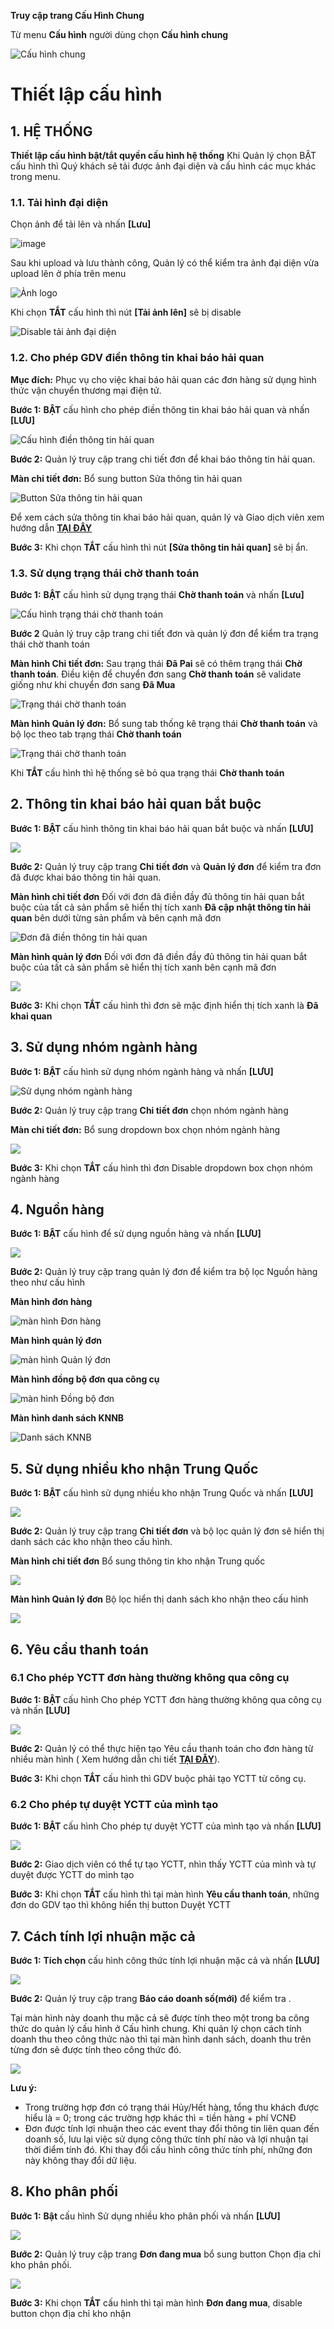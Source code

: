 **Truy cập trang Cấu Hình Chung**

Từ menu **Cấu hình** người dùng chọn **Cấu hình chung** 

![Cấu hình chung](https://user-images.githubusercontent.com/76998374/106358060-7100d680-633c-11eb-8ba7-2d4e4f049ed0.png)

# Thiết lập cấu hình

## 1. HỆ THỐNG

**Thiết lập cấu hình bật/tắt quyền cấu hình hệ thống**
Khi Quản lý chọn BẬT cấu hình thì Quý khách sẽ tải được ảnh đại diện và cấu hình các mục khác trong menu.

### 1.1. Tải hình đại diện

Chọn ảnh để tải lên và nhấn **[Lưu]**

![image](https://user-images.githubusercontent.com/73226975/128831064-8c6cb710-f11e-4514-b72b-6b5e8943e9bb.png)

Sau khi upload và lưu thành công, Quản lý có thể kiểm tra ảnh đại diện vừa upload lên ở phía trên menu

![Ảnh logo](https://user-images.githubusercontent.com/73226975/128830003-79df600b-9d22-4ce1-8d8a-4d9df49a0c75.png)

Khi chọn **TẮT** cấu hình thì nút **[Tải ảnh lên]** sẽ bị disable

![Disable tải ảnh đại diện](https://user-images.githubusercontent.com/76998374/106358355-52034400-633e-11eb-92a3-705a44eabb92.png)

### 1.2. Cho phép GDV điền thông tin khai báo hải quan

**Mục đích:** Phục vụ cho việc khai báo hải quan các đơn hàng sử dụng hình thức vận chuyển thương mại điện tử.

**Bước 1:** **BẬT** cấu hình cho phép điền thông tin khai báo hải quan và nhấn **[LƯU]**

![Cấu hình điền thông tin hải quan](https://user-images.githubusercontent.com/75475064/106408079-3d26cd80-6470-11eb-92e0-8320b6f759a6.png)

**Bước 2:** Quản lý truy cập trang chi tiết đơn để khai báo thông tin hải quan.

**Màn chi tiết đơn:** Bổ sung button Sửa thông tin hải quan

![Button Sửa thông tin hải quan](https://user-images.githubusercontent.com/75475064/106408114-562f7e80-6470-11eb-8d89-1a1229ad210e.png)

Để xem cách sửa thông tin  khai báo hải quan, quản lý và Giao dịch viên xem hướng dẫn **[TẠI ĐÂY](https://hd.gobiz.vn/m5/quan-ly-don-sau-mua/thongtinhaiquan)**

**Bước 3:** Khi chọn **TẮT** cấu hình thì nút **[Sửa thông tin hải quan]** sẽ bị ẩn.


### 1.3. Sử dụng trạng thái chờ thanh toán

**Bước 1:** **BẬT** cấu hình sử dụng trạng thái **Chờ thanh toán** và nhấn **[Lưu]**

![Cấu hình trạng thái chờ thanh toán](https://user-images.githubusercontent.com/76998374/106358444-d3f36d00-633e-11eb-8923-30813244283b.png)

**Bước 2** Quản lý truy cập trang chi tiết đơn và quản lý đơn để kiểm tra trạng thái chờ thanh toán

**Màn hình Chi tiết đơn:** Sau trạng thái **Đã Pai** sẽ có thêm trạng thái **Chờ thanh toán**. Điều kiện để chuyển đơn sang **Chờ thanh toán** sẽ validate giống như khi chuyển đơn sang **Đã Mua**

![Trạng thái chờ thanh toán](https://user-images.githubusercontent.com/76998374/106358552-7dd2f980-633f-11eb-8f72-a43ee2c06192.png)

**Màn hình Quản lý đơn:** Bổ sung tab thống kê trạng thái **Chờ thanh toán** và bộ lọc theo tab trạng thái **Chờ thanh toán**

![Trạng thái chờ thanh toán](https://user-images.githubusercontent.com/76998374/106358594-ca1e3980-633f-11eb-8e65-d73d7afddb1a.png)

Khi **TẮT** cấu hình thì hệ thống sẽ bỏ qua trạng thái **Chờ thanh toán**

## 2. Thông tin khai báo hải quan bắt buộc

**Bước 1:** **BẬT** cấu hình thông tin khai báo hải quan bắt buộc và nhấn **[LƯU]**

![](https://user-images.githubusercontent.com/75475064/106409153-79f3c400-6472-11eb-867a-acbf3b6bf834.png)

**Bước 2:** Quản lý truy cập trang **Chi tiết đơn** và **Quản lý đơn** để kiểm tra đơn đã được khai báo thông tin hải quan.

**Màn hình chi tiết đơn** Đối với đơn đã điền đầy đủ thông tin hải quan bắt buộc của tất cả sản phẩm sẽ hiển thị tích xanh **Đã cập nhật thông tin hải quan** bên dưới từng sản phẩm và bên cạnh mã đơn

![Đơn đã điền thông tin hải quan](https://user-images.githubusercontent.com/75475064/106409462-2635aa80-6473-11eb-91f1-2ef0c8debd67.png)

**Màn hình quản lý đơn** Đối với đơn đã điền đầy đủ thông tin hải quan bắt buộc của tất cả sản phẩm sẽ hiển thị tích xanh bên cạnh mã đơn

![](https://user-images.githubusercontent.com/75475064/106409629-8c223200-6473-11eb-93ee-29ca5fd9f04e.png)

**Bước 3:** Khi chọn **TẮT** cấu hình thì đơn sẽ mặc định hiển thị tích xanh là **Đã khai quan**

## 3. Sử dụng nhóm ngành hàng

**Bước 1:** **BẬT** cấu hình sử dụng nhóm ngành hàng và nhấn **[LƯU]**

![Sử dụng nhóm ngành hàng](https://user-images.githubusercontent.com/75475064/106409730-d1defa80-6473-11eb-8a41-686a2501481c.png)

**Bước 2:** Quản lý truy cập trang **Chi tiết đơn** chọn nhóm ngành hàng

**Màn chi tiết đơn:** Bổ sung dropdown box chọn nhóm ngành hàng

![](https://user-images.githubusercontent.com/75475064/106410733-17042c00-6476-11eb-83ba-23ec032d930e.png)

**Bước 3:** Khi chọn **TẮT** cấu hình thì đơn Disable dropdown box chọn nhóm ngành hàng

## 4. Nguồn hàng

**Bước 1:** **BẬT** cấu hình để sử dụng nguồn hàng và nhấn **[LƯU]**

![](https://user-images.githubusercontent.com/75475064/106410904-85e18500-6476-11eb-8aac-feac2b216ad9.png)

**Bước 2:** Quản lý truy cập trang quản lý đơn để kiểm tra bộ lọc Nguồn hàng theo như cấu hình

**Màn hình đơn hàng**

![màn hình Đơn hàng](https://user-images.githubusercontent.com/75475064/106412604-b88d7c80-647a-11eb-805a-79c6a4e66204.png)

**Màn hình quản lý đơn**

![màn hình Quản lý đơn](https://user-images.githubusercontent.com/75475064/106412661-d3f88780-647a-11eb-8bc1-0ef41daeced7.png)

**Màn hình đồng bộ đơn qua công cụ**

![màn hình Đồng bộ đơn](https://user-images.githubusercontent.com/75475064/106412734-fdb1ae80-647a-11eb-89be-3ebed41de457.png)

**Màn hình danh sách KNNB**

![Danh sách KNNB](https://user-images.githubusercontent.com/75475064/106414461-36538700-647f-11eb-9a87-2b764121d10a.png)


## 5. Sử dụng nhiều kho nhận Trung Quốc

**Bước 1:** **BẬT** cấu hình sử dụng nhiều kho nhận Trung Quốc và nhấn **[LƯU]**

![](https://user-images.githubusercontent.com/75475064/106413861-bbd63780-647d-11eb-8b52-c55e24e745ab.png)

**Bước 2:** Quản lý truy cập trang **Chi tiết đơn** và bộ lọc quản lý đơn sẽ hiển thị danh sách các kho nhận theo cấu hình.

**Màn hình chi tiết đơn** Bổ sung thông tin kho nhận Trung quốc

![](https://user-images.githubusercontent.com/75475064/106414194-9dbd0700-647e-11eb-97dc-2875357f8e22.png)

**Màn hình Quản lý đơn** Bộ lọc hiển thị danh sách kho nhận theo cấu hình

![](https://user-images.githubusercontent.com/75475064/106414329-eeccfb00-647e-11eb-8063-75000fd2af50.png)

## 6. Yêu cầu thanh toán

### 6.1 Cho phép YCTT đơn hàng thường không qua công cụ

**Bước 1:** **BẬT** cấu hình Cho phép YCTT đơn hàng thường không qua công cụ và nhấn **[LƯU]**

![](https://user-images.githubusercontent.com/75475064/106414793-183a5680-6480-11eb-9f02-c29473d67233.png)

**Bước 2:** Quản lý có thể thực hiện tạo Yêu cầu thanh toán cho đơn hàng từ nhiều màn hình ( Xem hướng dẫn chi tiết **[TẠI ĐÂY](https://hd.gobiz.vn/m5/su-dung-yctt-cho-quy-trinh-mua-hang/ycttadmin)**).

**Bước 3:** Khi chọn **TẮT** cấu hình thì GDV buộc phải tạo YCTT từ công cụ.

### 6.2 Cho phép tự duyệt YCTT của mình tạo

**Bước 1:** **BẬT** cấu hình Cho phép tự duyệt YCTT của mình tạo và nhấn **[LƯU]**

![](https://user-images.githubusercontent.com/75475064/106414925-6fd8c200-6480-11eb-990a-bdb7c7f76e21.png)

**Bước 2:** Giao dịch viên có thể tự tạo YCTT, nhìn thấy YCTT của mình và tự duyệt được YCTT do mình tạo

**Bước 3:** Khi chọn **TẮT** cấu hình thì tại màn hình **Yêu cầu thanh toán**, những đơn do GDV tạo thì không hiển thị button Duyệt YCTT

## 7. Cách tính lợi nhuận mặc cả

**Bước 1:** **Tích chọn** cấu hình công thức tính lợi nhuận mặc cả và nhấn **[LƯU]**

![](https://user-images.githubusercontent.com/75475064/106424067-272b0400-6494-11eb-9d98-a2e98d25c7b4.png)

**Bước 2:** Quản lý truy cập trang **Báo cáo doanh số(mới)** để kiểm tra .

Tại màn hình này doanh thu mặc cả sẽ được tính theo một trong ba công thức do quản lý cấu hình ở Cấu hình chung. Khi quản lý chọn cách tính doanh thu theo công thức nào thì tại màn hình danh sách, doanh thu trên từng đơn sẽ được tính theo công thức đó.

![](https://user-images.githubusercontent.com/75475064/106424170-4cb80d80-6494-11eb-8bf1-6f6ef706870c.png)

**Lưu ý:**
  * Trong trường hợp đơn có trạng thái Hủy/Hết hàng, tổng thu khách được hiểu là = 0; trong các trường hợp khác thì = tiền hàng + phí VCNĐ
  * Đơn được tính lợi nhuận theo các event thay đổi thông tin liên quan đến doanh số, lưu lại việc sử dụng công thức tính phí nào và lợi nhuận tại thời điểm tính đó. Khi thay đổi cấu hình công thức tính phí, những đơn này không thay đổi dữ liệu.

## 8. Kho phân phối

**Bước 1:** **Bật** cấu hình Sử dụng nhiều kho phân phối và nhấn **[LƯU]**

![](https://user-images.githubusercontent.com/75475064/106428822-239b7b00-649c-11eb-967d-6f88600bb2f8.png)

**Bước 2:** Quản lý truy cập trang **Đơn đang mua** bổ sung button Chọn địa chỉ kho phân phối. 

![](https://user-images.githubusercontent.com/75475064/106428704-fa7aea80-649b-11eb-80e3-57745c51c5b7.png)

**Bước 3:** Khi chọn **TẮT** cấu hình thì tại màn hình **Đơn đang mua**, disable button chọn địa chỉ kho nhận
